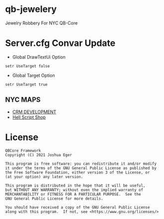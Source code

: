 # qb-jewelery
Jewelry Robbery For NYC QB-Core

# Server.cfg Convar Update
- Global DrawTextUi Option
```
setr UseTarget false
``` 

- Global Target Option
```
setr UseTarget true
```
## NYC MAPS
- [CRM DEVELOPMENT](https://discord.gg/crm)  
- [Hell Script Shop](https://discord.gg/WKNRDtF9jp)
# License

    QBCore Framework
    Copyright (C) 2021 Joshua Eger

    This program is free software: you can redistribute it and/or modify
    it under the terms of the GNU General Public License as published by
    the Free Software Foundation, either version 3 of the License, or
    (at your option) any later version.

    This program is distributed in the hope that it will be useful,
    but WITHOUT ANY WARRANTY; without even the implied warranty of
    MERCHANTABILITY or FITNESS FOR A PARTICULAR PURPOSE.  See the
    GNU General Public License for more details.

    You should have received a copy of the GNU General Public License
    along with this program.  If not, see <https://www.gnu.org/licenses/>
